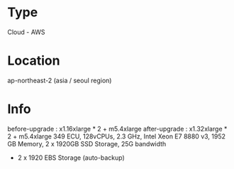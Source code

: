 # Type
Cloud - AWS

# Location
ap-northeast-2 (asia / seoul region)

# Info
before-upgrade : x1.16xlarge * 2 + m5.4xlarge
after-upgrade : x1.32xlarge * 2 + m5.4xlarge
349 ECU, 128vCPUs, 2.3 GHz, Intel Xeon E7 8880 v3, 1952 GB Memory, 2 x 1920GB SSD Storage, 25G bandwidth
+ 2 x 1920 EBS Storage (auto-backup)
